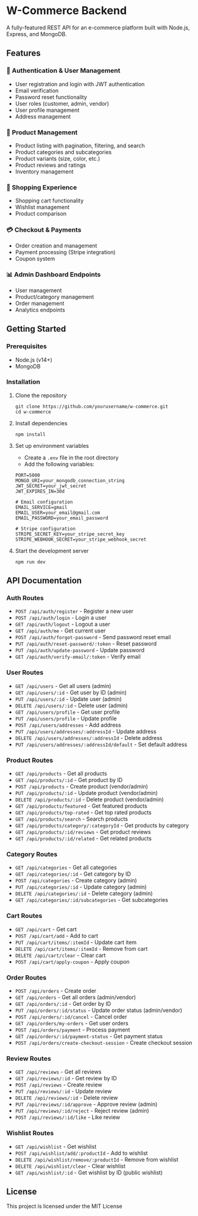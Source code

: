 # W-Commerce Backend

A fully-featured REST API for an e-commerce platform built with Node.js, Express, and MongoDB.

## Features

### 🔐 Authentication & User Management
- User registration and login with JWT authentication
- Email verification
- Password reset functionality
- User roles (customer, admin, vendor)
- User profile management
- Address management

### 🛒 Product Management
- Product listing with pagination, filtering, and search
- Product categories and subcategories
- Product variants (size, color, etc.)
- Product reviews and ratings
- Inventory management

### 🧺 Shopping Experience
- Shopping cart functionality
- Wishlist management
- Product comparison

### 💳 Checkout & Payments
- Order creation and management
- Payment processing (Stripe integration)
- Coupon system

### 📊 Admin Dashboard Endpoints
- User management
- Product/category management
- Order management
- Analytics endpoints

## Getting Started

### Prerequisites

- Node.js (v14+)
- MongoDB

### Installation

1. Clone the repository
   ```
   git clone https://github.com/yourusername/w-commerce.git
   cd w-commerce
   ```

2. Install dependencies
   ```
   npm install
   ```

3. Set up environment variables
   - Create a `.env` file in the root directory
   - Add the following variables:
   ```
   PORT=5000
   MONGO_URI=your_mongodb_connection_string
   JWT_SECRET=your_jwt_secret
   JWT_EXPIRES_IN=30d
   
   # Email configuration
   EMAIL_SERVICE=gmail
   EMAIL_USER=your_email@gmail.com
   EMAIL_PASSWORD=your_email_password
   
   # Stripe configuration
   STRIPE_SECRET_KEY=your_stripe_secret_key
   STRIPE_WEBHOOK_SECRET=your_stripe_webhook_secret
   ```

4. Start the development server
   ```
   npm run dev
   ```

## API Documentation

### Auth Routes
- `POST /api/auth/register` - Register a new user
- `POST /api/auth/login` - Login a user
- `GET /api/auth/logout` - Logout a user
- `GET /api/auth/me` - Get current user
- `POST /api/auth/forgot-password` - Send password reset email
- `PUT /api/auth/reset-password/:token` - Reset password
- `PUT /api/auth/update-password` - Update password
- `GET /api/auth/verify-email/:token` - Verify email

### User Routes
- `GET /api/users` - Get all users (admin)
- `GET /api/users/:id` - Get user by ID (admin)
- `PUT /api/users/:id` - Update user (admin)
- `DELETE /api/users/:id` - Delete user (admin)
- `GET /api/users/profile` - Get user profile
- `PUT /api/users/profile` - Update profile
- `POST /api/users/addresses` - Add address
- `PUT /api/users/addresses/:addressId` - Update address
- `DELETE /api/users/addresses/:addressId` - Delete address
- `PUT /api/users/addresses/:addressId/default` - Set default address

### Product Routes
- `GET /api/products` - Get all products
- `GET /api/products/:id` - Get product by ID
- `POST /api/products` - Create product (vendor/admin)
- `PUT /api/products/:id` - Update product (vendor/admin)
- `DELETE /api/products/:id` - Delete product (vendor/admin)
- `GET /api/products/featured` - Get featured products
- `GET /api/products/top-rated` - Get top rated products
- `GET /api/products/search` - Search products
- `GET /api/products/category/:categoryId` - Get products by category
- `GET /api/products/:id/reviews` - Get product reviews
- `GET /api/products/:id/related` - Get related products

### Category Routes
- `GET /api/categories` - Get all categories
- `GET /api/categories/:id` - Get category by ID
- `POST /api/categories` - Create category (admin)
- `PUT /api/categories/:id` - Update category (admin)
- `DELETE /api/categories/:id` - Delete category (admin)
- `GET /api/categories/:id/subcategories` - Get subcategories

### Cart Routes
- `GET /api/cart` - Get cart
- `POST /api/cart/add` - Add to cart
- `PUT /api/cart/items/:itemId` - Update cart item
- `DELETE /api/cart/items/:itemId` - Remove from cart
- `DELETE /api/cart/clear` - Clear cart
- `POST /api/cart/apply-coupon` - Apply coupon

### Order Routes
- `POST /api/orders` - Create order
- `GET /api/orders` - Get all orders (admin/vendor)
- `GET /api/orders/:id` - Get order by ID
- `PUT /api/orders/:id/status` - Update order status (admin/vendor)
- `POST /api/orders/:id/cancel` - Cancel order
- `GET /api/orders/my-orders` - Get user orders
- `POST /api/orders/payment` - Process payment
- `GET /api/orders/:id/payment-status` - Get payment status
- `POST /api/orders/create-checkout-session` - Create checkout session

### Review Routes
- `GET /api/reviews` - Get all reviews
- `GET /api/reviews/:id` - Get review by ID
- `POST /api/reviews` - Create review
- `PUT /api/reviews/:id` - Update review
- `DELETE /api/reviews/:id` - Delete review
- `PUT /api/reviews/:id/approve` - Approve review (admin)
- `PUT /api/reviews/:id/reject` - Reject review (admin)
- `POST /api/reviews/:id/like` - Like review

### Wishlist Routes
- `GET /api/wishlist` - Get wishlist
- `POST /api/wishlist/add/:productId` - Add to wishlist
- `DELETE /api/wishlist/remove/:productId` - Remove from wishlist
- `DELETE /api/wishlist/clear` - Clear wishlist
- `GET /api/wishlist/:id` - Get wishlist by ID (public wishlist)

## License

This project is licensed under the MIT License 